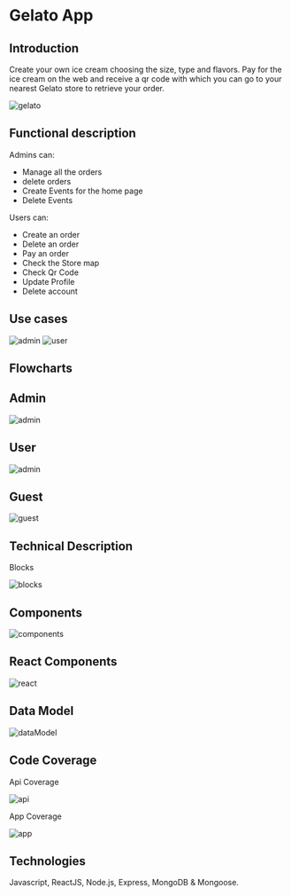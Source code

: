 # Gelato App

## Introduction
Create your own ice cream choosing the size, type and flavors. Pay for the ice cream on the web and receive a qr code with which you can go to your nearest Gelato store to retrieve your order.

![gelato](images/giphy.gif)


## Functional description

Admins can:
- Manage all the orders
- delete orders 
- Create Events for the home page
- Delete Events

Users can: 

- Create an order
- Delete an order
- Pay an order
- Check the Store map 
- Check Qr Code
- Update Profile
- Delete account

## Use cases

![admin](images/user.png)
![user](images/admin.png)

## Flowcharts

## Admin
![admin](images/flow-admin.png)

## User

![admin](images/flow-user.png)

## Guest

![guest](images/flow-guest.png)

## Technical Description

Blocks

![blocks](images/blocks.jpg)

## Components

![components](images/components.jpg)

## React Components

![react](images/react-components.png)

## Data Model

![dataModel](images/data-model.png)

## Code Coverage

Api Coverage

![api](images/api-test.jpg)

App Coverage

![app](images/app-test.jpg)

## Technologies
Javascript, ReactJS, Node.js, Express, MongoDB & Mongoose.